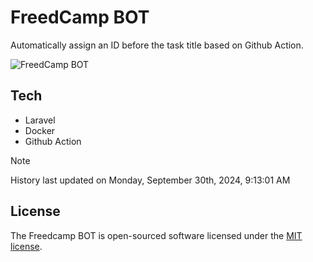 # FreedCamp BOT

Automatically assign an ID before the task title based on Github Action.

![FreedCamp BOT](https://repository-images.githubusercontent.com/737932867/7d34798b-2680-471c-b089-a78a718d3d6a)

## Tech

- Laravel
- Docker
- Github Action

> [!NOTE]  
> History last updated on Monday, September 30th, 2024, 9:13:01 AM

## License

The Freedcamp BOT is open-sourced software licensed under the [MIT license](https://opensource.org/licenses/MIT).
